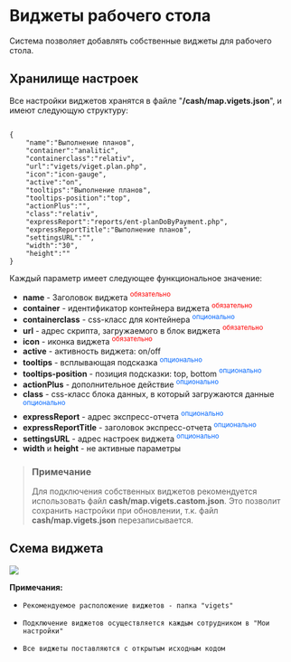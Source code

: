 # Виджеты рабочего стола
Система позволяет добавлять собственные виджеты для рабочего стола.

## Хранилище настроек

Все настройки виджетов хранятся в файле "**/cash/map.vigets.json**", и имеют следующую структуру:
<pre><code class="json">
{
    "name":"Выполнение планов",
    "container":"analitic",
    "containerclass":"relativ",
    "url":"vigets/viget.plan.php",
    "icon":"icon-gauge",
    "active":"on",
    "tooltips":"Выполнение планов",
    "tooltips-position":"top",
    "actionPlus":"",
    "class":"relativ",
    "expressReport":"reports/ent-planDoByPayment.php",
    "expressReportTitle":"Выполнение планов",
    "settingsURL":"",
    "width":"30",
    "height":""
}
</code></pre>

Каждый параметр имеет следующее функциональное значение:

- **name** - Заголовок виджета <span style="color:#ff0000;"><sup>обязательно</sup></span>
- **container** - идентификатор контейнера виджета <span style="color:#ff0000;"><sup>обязательно</sup></span>
- **containerclass** - css-класс для контейнера <span style="color:#0066ff;"><sup>опционально</sup></span>
- **url** - адрес скрипта, загружаемого в блок виджета <span style="color:#ff0000;"><sup>обязательно</sup></span>
- **icon** - иконка виджета <span style="color:#ff0000;"><sup>обязательно</sup></span>
- **active** - активность виджета: on/off
- **tooltips** - всплывающая подсказка <span style="color:#0066ff;"><sup>опционально</sup></span>
- **tooltips-position** - позиция подсказки: top, bottom <span style="color:#0066ff;"><sup>опционально</sup></span>
- **actionPlus** - дополнительное действие <span style="color:#0066ff;"><sup>опционально</sup></span>
- **class** - css-класс блока данных, в который загружаются данные <span style="color:#0066ff;"><sup>опционально</sup></span>
- **expressReport** - адрес экспресс-отчета <span style="color:#0066ff;"><sup>опционально</sup></span>
- **expressReportTitle** - заголовок экспресс-отчета <span style="color:#0066ff;"><sup>опционально</sup></span>
- **settingsURL** - адрес настроек виджета <span style="color:#0066ff;"><sup>опционально</sup></span>
- **width** и **height** - не активные параметры


> ### Примечание
> 
> Для подключения собственных виджетов рекомендуется использовать файл **cash/map.vigets.castom.json**. Это позволит сохранить настройки при обновлении, т.к. файл **cash/map.vigets.json** перезаписывается.

## Схема виджета

![](https://salesman.pro/docs.img/docs/wiget_set.png)

**Примечания:**

*     Рекомендуемое расположение виджетов - папка "vigets"
*     Подключение виджетов осуществляется каждым сотрудником в "Мои настройки"
*     Все виджеты поставляются с открытым исходным кодом
